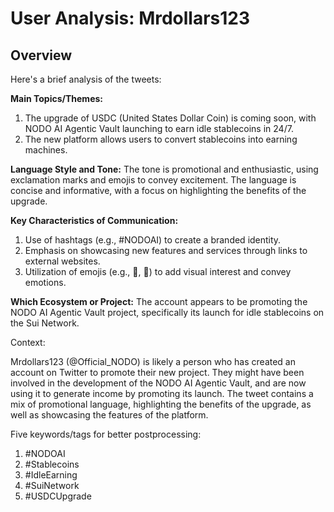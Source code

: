 # User Analysis: Mrdollars123

## Overview

Here's a brief analysis of the tweets:

**Main Topics/Themes:**

1. The upgrade of USDC (United States Dollar Coin) is coming soon, with NODO AI Agentic Vault launching to earn idle stablecoins in 24/7.
2. The new platform allows users to convert stablecoins into earning machines.

**Language Style and Tone:**
The tone is promotional and enthusiastic, using exclamation marks and emojis to convey excitement. The language is concise and informative, with a focus on highlighting the benefits of the upgrade.

**Key Characteristics of Communication:**

1. Use of hashtags (e.g., #NODOAI) to create a branded identity.
2. Emphasis on showcasing new features and services through links to external websites.
3. Utilization of emojis (e.g., 🚀, 💸) to add visual interest and convey emotions.

**Which Ecosystem or Project:**
The account appears to be promoting the NODO AI Agentic Vault project, specifically its launch for idle stablecoins on the Sui Network.

Context:

Mrdollars123 (@Official_NODO) is likely a person who has created an account on Twitter to promote their new project. They might have been involved in the development of the NODO AI Agentic Vault, and are now using it to generate income by promoting its launch. The tweet contains a mix of promotional language, highlighting the benefits of the upgrade, as well as showcasing the features of the platform.

Five keywords/tags for better postprocessing:

1. #NODOAI
2. #Stablecoins
3. #IdleEarning
4. #SuiNetwork
5. #USDCUpgrade